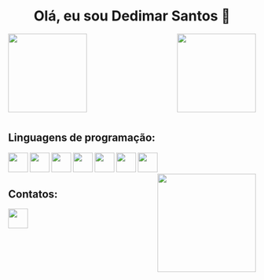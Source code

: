 <h1 align="center">Olá, eu sou Dedimar Santos 👋</h1> 

<div>
  <img height='160' src='https://github-readme-stats.vercel.app/api?username=Dedimar-dev&theme=dark&show_icons=true'/>
  <img align="right"  height='160'  src='https://github-readme-stats.vercel.app/api/top-langs/?username=Dedimar-dev&layout=compact&langs_count=8&theme=dark&show_icons=true))]     (https://github.com/anuraghazra/github-readme-stats'/>
</div>

#


## Linguagens de programação:

<span>
  <img src="https://cdn.jsdelivr.net/gh/devicons/devicon/icons/javascript/javascript-original.svg" width="40"></img>
  <img src="https://cdn.jsdelivr.net/gh/devicons/devicon/icons/html5/html5-original.svg" width="40"></img>
  <img src="https://cdn.jsdelivr.net/gh/devicons/devicon/icons/css3/css3-original.svg" width="40"></img>
  <img src="https://cdn.jsdelivr.net/gh/devicons/devicon/icons/nodejs/nodejs-original.svg" width="40"></img>
  <img src="https://cdn.jsdelivr.net/gh/devicons/devicon/icons/postgresql/postgresql-original.svg" width="40" />
  <img src="https://cdn.jsdelivr.net/gh/devicons/devicon/icons/git/git-original.svg" width="40"></img>
  <img src="https://cdn.jsdelivr.net/gh/devicons/devicon/icons/react/react-original.svg" width="40"></img>
  <img align="right" width="200" src='https://user-images.githubusercontent.com/85937748/152076905-a06bc198-6e25-463b-9065-7be559fb5683.gif'/>
</span>
  
 ## Contatos:
<a href='http://www.linkedin.com/in/dedimar-santos-3bba211b7' target='_blank'>
  <img width='40' height='40' ; src="https://cdn.jsdelivr.net/gh/devicons/devicon/icons/linkedin/linkedin-original.svg"/>
</a>
  
  
<!-- **Dedimar-dev/Dedimar-dev** is a ✨ _special_ ✨ repository because its `README.md` (this file) appears on your GitHub profile.

Here are some ideas to get you started:

- 🔭 I’m currently working on ...
- 🌱 I’m currently learning ...
- 👯 I’m looking to collaborate on ...
- 🤔 I’m looking for help with ...
- 💬 Ask me about ...
- 📫 How to reach me: ...
- 😄 Pronouns: ...
- ⚡ Fun fact: ...
--> 
